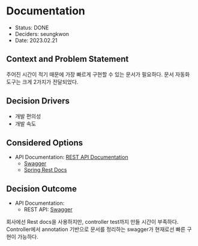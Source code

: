 # Documentation
- Status: DONE
- Deciders: seungkwon
- Date: 2023.02.21

## Context and Problem Statement

주어진 시간이 적기 때문에 가장 빠르게 구현할 수 있는 문서가 필요하다.
문서 자동화 도구는 크게 2가지가 전달되었다.

## Decision Drivers

- 개발 편의성
- 개발 속도

## Considered Options

- API Documentation: [REST API Documentation](https://dzone.com/articles/rest-api-documentation-generators-for-java)
    - [Swagger](https://swagger.io/)
    - [Spring Rest Docs](https://spring.io/projects/spring-restdocs)

## Decision Outcome

- API Documentation:
    - REST API: [Swagger](https://swagger.io/)

회사에선 Rest docs을 사용하지만, controller test까지 만들 시간이 부족하다.
Controller에서 annotation 기반으로 문서를 정리하는 swagger가 현재로선 빠른 구현이 가능하다. 

